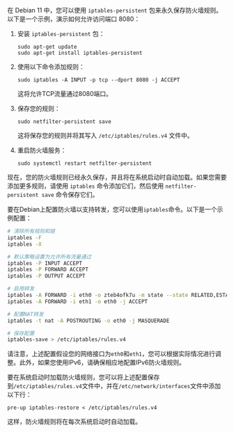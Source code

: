 在 Debian 11 中，您可以使用 `iptables-persistent` 包来永久保存防火墙规则。以下是一个示例，演示如何允许访问端口 8080：

1. 安装 `iptables-persistent` 包：

   ```
   sudo apt-get update
   sudo apt-get install iptables-persistent
   ```

2. 使用以下命令添加规则：

   ```
   sudo iptables -A INPUT -p tcp --dport 8080 -j ACCEPT
   ```

   这将允许TCP流量通过8080端口。

3. 保存您的规则：

   ```
   sudo netfilter-persistent save
   ```

   这将保存您的规则并将其写入 `/etc/iptables/rules.v4` 文件中。

4. 重启防火墙服务：

   ```
   sudo systemctl restart netfilter-persistent
   ```

现在，您的防火墙规则已经永久保存，并且将在系统启动时自动加载。如果您需要添加更多规则，请使用 `iptables` 命令添加它们，然后使用 `netfilter-persistent save` 命令保存它们。




要在Debian上配置防火墙以支持转发，您可以使用`iptables`命令。以下是一个示例配置：

```bash
# 清除所有规则和链
iptables -F
iptables -X

# 默认策略设置为允许所有流量通过
iptables -P INPUT ACCEPT
iptables -P FORWARD ACCEPT
iptables -P OUTPUT ACCEPT

# 启用转发
iptables -A FORWARD -i eth0 -o zteb4ofk7u -m state --state RELATED,ESTABLISHED -j ACCEPT
iptables -A FORWARD -i eth1 -o eth0 -j ACCEPT

# 配置NAT转发
iptables -t nat -A POSTROUTING -o eth0 -j MASQUERADE

# 保存配置
iptables-save > /etc/iptables/rules.v4
```

请注意，上述配置假设您的网络接口为`eth0`和`eth1`，您可以根据实际情况进行调整。此外，如果您使用IPv6，请确保相应地配置IPv6防火墙规则。

要在系统启动时加载防火墙规则，您可以将上述配置保存到`/etc/iptables/rules.v4`文件中，并在`/etc/network/interfaces`文件中添加以下行：

```
pre-up iptables-restore < /etc/iptables/rules.v4
```

这样，防火墙规则将在每次系统启动时自动加载。